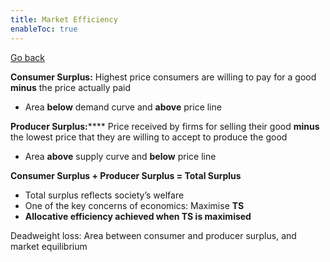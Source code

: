 ```yaml
---
title: Market Efficiency
enableToc: true
---
```


[Go back](11Subjects/11Economics.md)

**Consumer Surplus:** Highest price consumers are willing to pay for a good **********minus********** the price actually paid

-   Area **below** demand curve and **********above********** price line

**************Producer Surplus:****************** Price received by firms for selling their good **minus** the lowest price that they are willing to accept to produce the good

-   Area **above** supply curve and **below** price line

**Consumer Surplus + Producer Surplus = Total Surplus**

-   Total surplus reflects society’s welfare
-   One of the key concerns of economics: Maximise **TS**
-   **Allocative efficiency achieved when TS is maximised**

Deadweight loss: Area between consumer and producer surplus, and market equilibrium